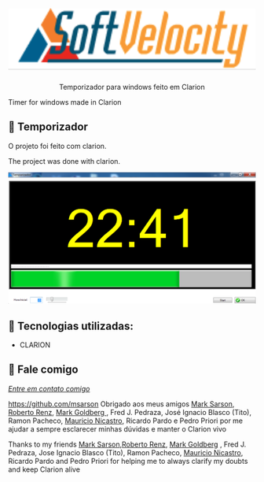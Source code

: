 <h1 align="center">
    <img width="600" src="assets/logo.png" />
</h1>


<p align="center">
Temporizador para windows feito em Clarion
    
Timer for windows made in Clarion
</p>

📌 Temporizador 
------------------
O projeto foi feito com clarion.


The project was done with clarion.


<img src="assets/temporizador.png" alt="page-home">


🔧 Tecnologias utilizadas:
------------------

- CLARION 

💬 Fale comigo
------------------
[*Entre em contato comigo*](https://www.linkedin.com/in/ivo-baptista-3712144/)


https://github.com/msarson
Obrigado aos meus amigos <a href="https://github.com/msarson">Mark Sarson</a>, <a href="https://www.linkedin.com/in/roberto-renz-327a3622/">Roberto Renz</a>, <a href="https://github.com/MarkGoldberg"> Mark Goldberg </a>, Fred J. Pedraza,  José Ignacio Blasco (Tito), Ramon Pacheco,  <a href=" https://www.linkedin.com/in/mauricionicastro/">Mauricio Nicastro</a>, Ricardo Pardo e Pedro Priori por me ajudar a sempre esclarecer minhas dúvidas e manter o Clarion vivo


Thanks to my friends <a href="https://github.com/msarson">Mark Sarson</a>,<a href="https://github.com/robirenz">Roberto Renz</a>, <a href="https://github.com/MarkGoldberg">Mark Goldberg</a> , Fred J. Pedraza, Jose Ignacio Blasco (Tito), Ramon Pacheco, <a href=" https://www.linkedin.com/in/mauricionicastro/">Mauricio Nicastro</a>, Ricardo Pardo and Pedro Priori for helping me to always clarify my doubts and keep Clarion alive





